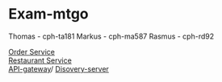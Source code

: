 # Exam-mtgo
Thomas - cph-ta181
Markus - cph-ma587
Rasmus - cph-rd92




[Order Service](https://github.com/MRT-exam/exam-order-service)\
[Restaurant Service](https://github.com/MRT-exam/exam-restaurant-service)\
[API-gateway](https://github.com/MRT-exam/exam-api-gateway)/
[Disovery-server](https://github.com/MRT-exam/exam-discovery-server-2)
